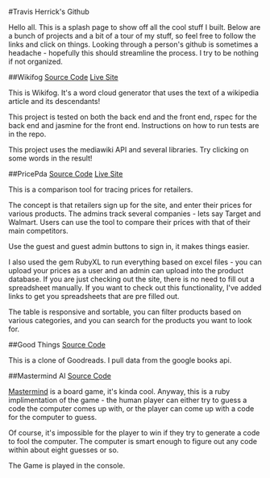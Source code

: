 #Travis Herrick's Github

Hello all.  This is a splash page to show off all the cool stuff I built.  Below are a bunch of projects and a bit of a tour of my stuff, so feel free to follow the links and click on things.  Looking through a person's github is sometimes a headache - hopefully this should streamline the process. I try to be nothing if not organized.

##Wikifog
[Source Code](https://github.com/Quasimonomial/wiki-fog)
[Live Site](https://desolate-island-84231.herokuapp.com)

This is Wikifog.  It's a word cloud generator that uses the text of a wikipedia article and its descendants!

This project is tested on both the back end and the front end, rspec for the back end and jasmine for the front end.  Instructions on how to run tests are in the repo.

This project uses the mediawiki API and several libraries.  Try clicking on some words in the result!

##PricePda
[Source Code](https://github.com/Quasimonomial/PricePda)
[Live Site](http://pricepda.herokuapp.com)

This is a comparison tool for tracing prices for retailers.

The concept is that retailers sign up for the site, and enter their prices for various products.  The admins track several companies - lets say Target and Walmart.  Users can use the tool to compare their prices with that of their main competitors.

Use the guest and guest admin buttons to sign in, it makes things easier.

I also used the gem RubyXL to run everything based on excel files - you can upload your prices as a user and an admin can upload into the product database.  If you are just checking out the site, there is no need to fill out a spreadsheet manually.  If you want to check out this functionality, I've added links to get you spreadsheets that are pre filled out.

The table is responsive and sortable, you can filter products based on various categories, and you can search for the products you want to look for.

##Good Things
[Source Code](https://github.com/Quasimonomial/Final-Project)

This is a clone of Goodreads.  I pull data from the google books api.

##Mastermind AI
[Source Code](https://github.com/Quasimonomial/App_Academy_Week1/blob/master/w1d3/mastermind.rb)

[Mastermind](https://en.wikipedia.org/wiki/Mastermind_%28board_game%29) is a board game, it's kinda cool.  Anyway, this is a ruby implimentation of the game - the human player can either try to guess a code the computer comes up with, or the player can come up with a code for the computer to guess.

Of course, it's impossible for the player to win if they try to generate a code to fool the computer.  The computer is smart enough to figure out any code within about eight guesses or so.

The Game is played in the console.
